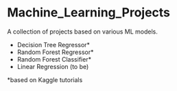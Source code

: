 # Machine_Learning_Projects
A collection of projects based on various ML models.
- Decision Tree Regressor*
- Random Forest Regressor*
- Random Forest Classifier*
- Linear Regression (to be)

*based on Kaggle tutorials
